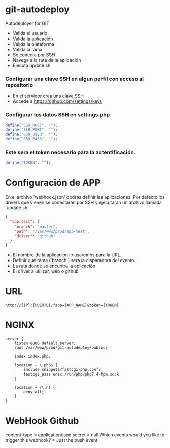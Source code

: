 # git-autodeploy
Autodeployer for GIT

* Valida el usuario
* Valida la aplicación
* Valida la plataforma
* Valida la rama
* Se conecta por SSH
* Navega a la ruta de la aplicación
* Ejecuta update.sh

### Configurar una clave SSH en algun perfil con acceso al repositorio

* En el servidor crea una clave SSH
* Accede a https://github.com/settings/keys

### Configurar los datos SSH en settings.php

```php
define("SSH_HOST", "");
define("SSH_PORT", "");
define("SSH_USER", "");
define("SSH_PASS", "");
```

### Este sera el token necesario para la autentificación.

```php
define("TOKEN", "");
```

# Configuración de APP
En el archivo 'webhook.json' podras definir las aplicaciones. 
Por defecto los drivers que vienen se conectaran por SSH y ejecutaran un archivo llamada 'update.sh'

```json
{
  "app.test": {
    "branch": "master",
    "path": "/var/www/prod/app-test",
    "driver": "github"
  }
}
```

* El nombre de la aplicación lo usaremos para la URL. 
* Definir que rama ('branch') sera la disparadora del evento. 
* La ruta donde se encuntra la aplicación
* El driver a utilizar, web o github

# URL

`http://{IP}:{PUERTO}/?app={APP_NAME}&token={TOKEN}`

# NGINX

```nginx
server {
    listen 8000 default_server;
    root /var/www/prod/git-autodeploy/public;

    index index.php;

    location ~ \.php$ {
        include snippets/fastcgi-php.conf;
        fastcgi_pass unix:/run/php/php7.4-fpm.sock;
    }

    location ~ /\.ht {
        deny all;
    }
}
```

# WebHook Github

content-type = application/json
secret = null
Which events would you like to trigger this webhook? = Just the push event.

